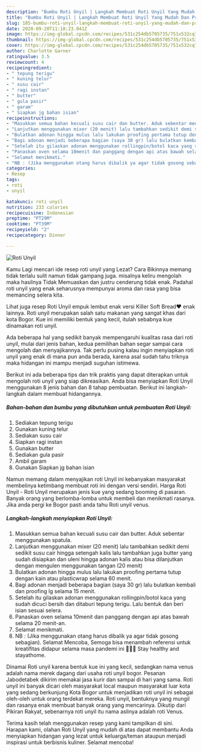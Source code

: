 ```yaml
---
description: "Bumbu Roti Unyil | Langkah Membuat Roti Unyil Yang Mudah Dan Praktis"
title: "Bumbu Roti Unyil | Langkah Membuat Roti Unyil Yang Mudah Dan Praktis"
slug: 185-bumbu-roti-unyil-langkah-membuat-roti-unyil-yang-mudah-dan-praktis
date: 2020-09-20T11:18:23.041Z
image: https://img-global.cpcdn.com/recipes/531c254db5705735/751x532cq70/roti-unyil-foto-resep-utama.jpg
thumbnail: https://img-global.cpcdn.com/recipes/531c254db5705735/751x532cq70/roti-unyil-foto-resep-utama.jpg
cover: https://img-global.cpcdn.com/recipes/531c254db5705735/751x532cq70/roti-unyil-foto-resep-utama.jpg
author: Charlotte Garner
ratingvalue: 3.5
reviewcount: 4
recipeingredient:
- " tepung terigu"
- " kuning telur"
- " susu cair"
- " ragi instan"
- " butter"
- " gula pasir"
- " garam"
- " Siapkan jg bahan isian"
recipeinstructions:
- "Masukkan semua bahan kecuali susu cair dan butter. Aduk sebentar menggunakan spatula."
- "Lanjutkan menggunakan mixer (20 menit) lalu tambahkan sedikit demi sedikit susu cair hingga setengah kalis lalu tambahkan juga butter yang sudah disiapkan dan uleni hingga adonan kalis atau bisa dilanjutkan dengan mengulen menggunakan tangan (20 menit)"
- "Bulatkan adonan hingga mulus lalu lakukan proofing pertama tutup dengan kain atau plasticwrap selama 60 menit."
- "Bagi adonan menjadi beberapa bagian (saya 30 gr) lalu bulatkan kembali dan proofing lg selama 15 menit."
- "Setelah itu gilaskan adonan menggunakan rollingpin/botol kaca yang sudah dicuci bersih dan ditaburi tepung terigu. Lalu bentuk dan beri isian sesuai selera."
- "Panaskan oven selama 10menit dan panggang dengan api atas bawah selama 20 menit-an."
- "Selamat menikmati."
- "NB : (Jika menggunakan otang harus dibalik ya agar tidak gosong sebagian). Selamat Mencoba, Semoga bisa menambah referensi untuk kreatifitas didapur selama masa pandemi ini 🤗🤗🤗 Stay healthy and stayathome."
categories:
- Resep
tags:
- roti
- unyil

katakunci: roti unyil 
nutrition: 233 calories
recipecuisine: Indonesian
preptime: "PT29M"
cooktime: "PT39M"
recipeyield: "2"
recipecategory: Dinner

---
```



![Roti Unyil](https://img-global.cpcdn.com/recipes/531c254db5705735/751x532cq70/roti-unyil-foto-resep-utama.jpg)

Kamu Lagi mencari ide resep roti unyil yang Lezat? Cara Bikinnya memang tidak terlalu sulit namun tidak gampang juga. misalnya keliru mengolah maka hasilnya Tidak Memuaskan dan justru cenderung tidak enak. Padahal roti unyil yang enak seharusnya mempunyai aroma dan rasa yang bisa memancing selera kita.

Lihat juga resep Roti Unyil empuk lembut enak versi Killer Soft Bread❤️ enak lainnya. Roti unyil merupakan salah satu makanan yang sangat khas dari kota Bogor. Kue ini memiliki bentuk yang kecil, itulah sebabnya kue dinamakan roti unyil.

Ada beberapa hal yang sedikit banyak mempengaruhi kualitas rasa dari roti unyil, mulai dari jenis bahan, kedua pemilihan bahan segar sampai cara mengolah dan menyajikannya. Tak perlu pusing kalau ingin menyiapkan roti unyil yang enak di mana pun anda berada, karena asal sudah tahu triknya maka hidangan ini mampu menjadi suguhan istimewa.


Berikut ini ada beberapa tips dan trik praktis yang dapat diterapkan untuk mengolah roti unyil yang siap dikreasikan. Anda bisa menyiapkan Roti Unyil menggunakan 8 jenis bahan dan 8 tahap pembuatan. Berikut ini langkah-langkah dalam membuat hidangannya.

<!--inarticleads1-->

##### Bahan-bahan dan bumbu yang dibutuhkan untuk pembuatan Roti Unyil:

1. Sediakan  tepung terigu
1. Gunakan  kuning telur
1. Sediakan  susu cair
1. Siapkan  ragi instan
1. Gunakan  butter
1. Sediakan  gula pasir
1. Ambil  garam
1. Gunakan  Siapkan jg bahan isian


Namun memang dalam menyajikan roti Unyil ini kebanyakan masyarakat membelinya ketimbang membuat roti ini dengan versi sendiri. Harga Roti Unyil - Roti Unyil merupakan jenis kue yang sedang booming di pasaran. Banyak orang yang berlomba-lomba untuk membeli dan menikmati rasanya. Jika anda pergi ke Bogor pasti anda tahu Roti unyil venus. 

<!--inarticleads2-->

##### Langkah-langkah menyiapkan Roti Unyil:

1. Masukkan semua bahan kecuali susu cair dan butter. Aduk sebentar menggunakan spatula.
1. Lanjutkan menggunakan mixer (20 menit) lalu tambahkan sedikit demi sedikit susu cair hingga setengah kalis lalu tambahkan juga butter yang sudah disiapkan dan uleni hingga adonan kalis atau bisa dilanjutkan dengan mengulen menggunakan tangan (20 menit)
1. Bulatkan adonan hingga mulus lalu lakukan proofing pertama tutup dengan kain atau plasticwrap selama 60 menit.
1. Bagi adonan menjadi beberapa bagian (saya 30 gr) lalu bulatkan kembali dan proofing lg selama 15 menit.
1. Setelah itu gilaskan adonan menggunakan rollingpin/botol kaca yang sudah dicuci bersih dan ditaburi tepung terigu. Lalu bentuk dan beri isian sesuai selera.
1. Panaskan oven selama 10menit dan panggang dengan api atas bawah selama 20 menit-an.
1. Selamat menikmati.
1. NB : (Jika menggunakan otang harus dibalik ya agar tidak gosong sebagian). Selamat Mencoba, Semoga bisa menambah referensi untuk kreatifitas didapur selama masa pandemi ini 🤗🤗🤗 Stay healthy and stayathome.


Dinamai Roti unyil karena bentuk kue ini yang kecil, sedangkan nama venus adalah nama merek dagang dari usaha roti unyil bogor. Pesanan Jabodetabek dikirim memakai jasa kurir dan sampai di hari yang sama. Roti unyil ini banyak dicari oleh masyarakat local maupun masyarakat luar kota yang sedang berkunjung Kota Bogor untuk menjadikan roti unyil ini sebagai oleh-oleh untuk orang terdekat mereka. Roti unyil, bentuknya yang mungil dan rasanya enak membuat banyak orang yang mencarinya. Dikutip dari Pikiran Rakyat, sebenarnya roti unyil itu nama aslinya adalah roti Venus. 

Terima kasih telah menggunakan resep yang kami tampilkan di sini. Harapan kami, olahan Roti Unyil yang mudah di atas dapat membantu Anda menyiapkan hidangan yang lezat untuk keluarga/teman ataupun menjadi inspirasi untuk berbisnis kuliner. Selamat mencoba!
